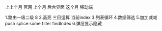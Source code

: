 上上个月  官网
上个月    后台界面
这个月    移动端


1.路由一级二级 8
2.高亮  三目运算 当前index
3.列表循环 
4.数据筛选
5.加加减减 push splice some filter findIndex 
6.弹层显示隐藏